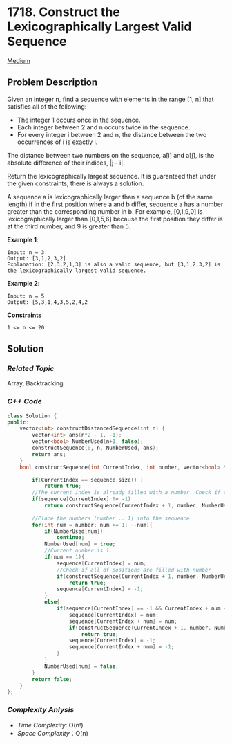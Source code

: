 # 1718. Construct the Lexicographically Largest Valid Sequence
[Medium](https://leetcode.com/problems/construct-the-lexicographically-largest-valid-sequence/description/)

## Problem Description

Given an integer n, find a sequence with elements in the range [1, n] that satisfies all of the following:

  - The integer 1 occurs once in the sequence.
  - Each integer between 2 and n occurs twice in the sequence.
  - For every integer i between 2 and n, the distance between the two occurrences of i is exactly i.

The distance between two numbers on the sequence, a[i] and a[j], is the absolute difference of their indices, |j - i|.

Return the lexicographically largest sequence. It is guaranteed that under the given constraints, there is always a solution.

A sequence a is lexicographically larger than a sequence b (of the same length) if in the first position where a and b differ, sequence a has a number greater than the corresponding number in b. For example, [0,1,9,0] is lexicographically larger than [0,1,5,6] because the first position they differ is at the third number, and 9 is greater than 5.

**Example 1**:
```
Input: n = 3
Output: [3,1,2,3,2]
Explanation: [2,3,2,1,3] is also a valid sequence, but [3,1,2,3,2] is the lexicographically largest valid sequence.
```
**Example 2**:
```
Input: n = 5
Output: [5,3,1,4,3,5,2,4,2
```


**Constraints**
```
1 <= n <= 20
```

## Solution

### _Related Topic_
   Array, Backtracking

### _C++ Code_
```cpp
class Solution {
public:
    vector<int> constructDistancedSequence(int n) {
        vector<int> ans(n*2 - 1, -1);
        vector<bool> NumberUsed(n+1, false);
        constructSequence(0, n, NumberUsed, ans);
        return ans;
    }
    bool constructSequence(int CurrentIndex, int number, vector<bool> &NumberUsed, vector<int> &sequence){

        if(CurrentIndex == sequence.size() )
            return true;
        //The current index is already filled with a number. Check if the next index can be used
        if(sequence[CurrentIndex] != -1)
            return constructSequence(CurrentIndex + 1, number, NumberUsed, sequence);
        
        //Place the numbers [number .. 1] into the sequence
        for(int num = number; num >= 1; --num){
            if(NumberUsed[num])
                continue;
            NumberUsed[num] = true;
            //Current number is 1.
            if(num == 1){
                sequence[CurrentIndex] = num;
                //Check if all of positions are filled with number
                if(constructSequence(CurrentIndex + 1, number, NumberUsed, sequence))
                    return true;
                sequence[CurrentIndex] = -1;
            }
            else{
                if(sequence[CurrentIndex] == -1 && CurrentIndex + num < sequence.size() && sequence[CurrentIndex + num] == -1){
                    sequence[CurrentIndex] = num;
                    sequence[CurrentIndex + num] = num;
                    if(constructSequence(CurrentIndex + 1, number, NumberUsed, sequence))
                        return true;
                    sequence[CurrentIndex] = -1;
                    sequence[CurrentIndex + num] = -1;
                }
            }
            NumberUsed[num] = false;
        }
        return false;
    }
};
```

### _Complexity Anlysis_
- _Time Complexity_: O(n!)
- _Space Complexity_：O(n)
